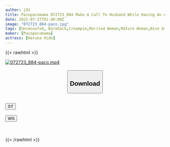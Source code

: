 ```yaml
---
author: j91
title: Pacopacomama 072723_884 Make A Call To Husband While Having An Affair  A Greedy Cheating Wife Wants Cock In Her Ass Haruka Oide
date: 2023-07-27T01:40:00Z
image: "072723_884-paco.jpg"
tags: [Uncensored, Bareback,Creampie,Married Woman,Mature Woman,Nice Ass,Shaved]
maker: [Pacopacomama]
actress: [Haruka Oide]
---
```



{{< rawhtml >}}

<div class="video" data-videoid="dr0vRprBxMfkx4d">
    <a href="javascript:;">
        <img src="https://my.j91.asia/posts/072723_884-paco/072723_884-paco.jpg" width="WIDTH" height="HEIGHT" alt="072723_884-paco.mp4" loading="lazy">
    </a>
</div>

<script type="text/javascript" src="https://j91.asia/asset/on-demand-st.js"></script>

<br>
  <link rel="stylesheet" href="https://j91.asia/asset/bs5.css">
  
  <center>
  <button class="btn btn-primary" type="button" data-bs-toggle="collapse" data-bs-target=".multi-collapse" aria-expanded="false" aria-controls="multiCollapseExample1 multiCollapseExample2"><h2>Download</h2></button></center>
</p>
<div class="row">
  <div class="col">
    <div class="collapse multi-collapse" id="multiCollapseExample1">
      <div class="card card-body">
	      	      <br>
<div class="buttons">  
<a href="https://streamtape.to/v/dr0vRprBxMfkx4d"><button class="btn-hover color-3"><i class="fa fa-download"></i> ST</button></a></div>
    </div>
  </div>
</div>
  <div class="col">
    <div class="collapse multi-collapse" id="multiCollapseExample2">
      <div class="card card-body">
	      <br>
<div class="buttons">
    <a href="https://wolfstream.tv/6shrb151xuwl.html"><button class="btn-hover color-9"><i class="fa fa-download"></i> WS</button></a></div>
<br><br>
      </div>
    </div>
  </div>
</div>

{{< /rawhtml >}}
